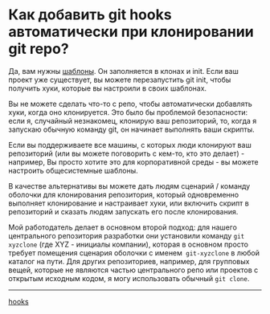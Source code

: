 # Как добавить git hooks автоматически при клонировании git repo?
Да, вам нужны [шаблоны](https://git-scm.com/docs/git-init#_template_directory). Он заполняется в клонах и init. Если ваш проект уже существует, вы можете перезапустить git init, чтобы получить хуки, которые вы настроили в своих шаблонах.

Вы не можете сделать что-то с репо, чтобы автоматически добавлять хуки, когда оно клонируется. Это было бы проблемой безопасности: если я, случайный незнакомец, клонирую ваш репозиторий, то, когда я запускаю обычную команду git, он начинает выполнять ваши скрипты.

Если вы поддерживаете все машины, с которых люди клонируют ваш репозиторий (или вы можете поговорить с кем-то, кто это делает) - например, Вы просто хотите это для корпоративной среды - вы можете настроить общесистемные шаблоны.

В качестве альтернативы вы можете дать людям сценарий / команду оболочки для клонирования репозитория, который одновременно выполняет клонирование и настраивает хуки, или включить скрипт в репозиторий и сказать людям запускать его после клонирования.

Мой работодатель делает в основном второй подход: для нашего центрального репозитория разработки они установили команду `git xyzclone` (где XYZ - инициалы компании), которая в основном просто требует помещения сценария оболочки с именем` git-xyzclone` в любой каталог на пути. Для других репозиториев, например, для групповых вещей, которые не являются частью центрального репо или проектов с открытым исходным кодом, я могу использовать обычный `git clone`.

**********
[hooks](/tags/hooks.md)
